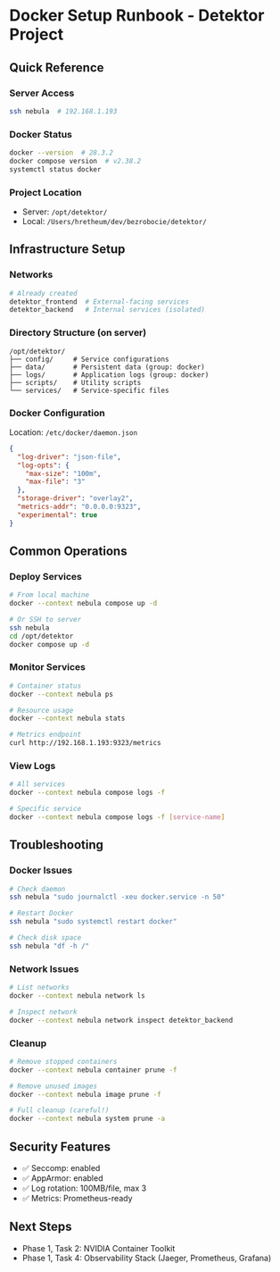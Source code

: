 # Docker Setup Runbook - Detektor Project

## Quick Reference

### Server Access
```bash
ssh nebula  # 192.168.1.193
```

### Docker Status
```bash
docker --version  # 28.3.2
docker compose version  # v2.38.2
systemctl status docker
```

### Project Location
- Server: `/opt/detektor/`
- Local: `/Users/hretheum/dev/bezrobocie/detektor/`

## Infrastructure Setup

### Networks
```bash
# Already created
detektor_frontend  # External-facing services
detektor_backend   # Internal services (isolated)
```

### Directory Structure (on server)
```
/opt/detektor/
├── config/     # Service configurations
├── data/       # Persistent data (group: docker)
├── logs/       # Application logs (group: docker)
├── scripts/    # Utility scripts
└── services/   # Service-specific files
```

### Docker Configuration
Location: `/etc/docker/daemon.json`
```json
{
  "log-driver": "json-file",
  "log-opts": {
    "max-size": "100m",
    "max-file": "3"
  },
  "storage-driver": "overlay2",
  "metrics-addr": "0.0.0.0:9323",
  "experimental": true
}
```

## Common Operations

### Deploy Services
```bash
# From local machine
docker --context nebula compose up -d

# Or SSH to server
ssh nebula
cd /opt/detektor
docker compose up -d
```

### Monitor Services
```bash
# Container status
docker --context nebula ps

# Resource usage
docker --context nebula stats

# Metrics endpoint
curl http://192.168.1.193:9323/metrics
```

### View Logs
```bash
# All services
docker --context nebula compose logs -f

# Specific service
docker --context nebula compose logs -f [service-name]
```

## Troubleshooting

### Docker Issues
```bash
# Check daemon
ssh nebula "sudo journalctl -xeu docker.service -n 50"

# Restart Docker
ssh nebula "sudo systemctl restart docker"

# Check disk space
ssh nebula "df -h /"
```

### Network Issues
```bash
# List networks
docker --context nebula network ls

# Inspect network
docker --context nebula network inspect detektor_backend
```

### Cleanup
```bash
# Remove stopped containers
docker --context nebula container prune -f

# Remove unused images
docker --context nebula image prune -f

# Full cleanup (careful!)
docker --context nebula system prune -a
```

## Security Features
- ✅ Seccomp: enabled
- ✅ AppArmor: enabled  
- ✅ Log rotation: 100MB/file, max 3
- ✅ Metrics: Prometheus-ready

## Next Steps
- Phase 1, Task 2: NVIDIA Container Toolkit
- Phase 1, Task 4: Observability Stack (Jaeger, Prometheus, Grafana)